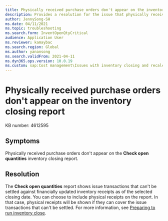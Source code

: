 ```yaml
---
title: Physically received purchase orders don't appear on the inventory closing report
description: Provides a resolution for the issue that physically received purchase orders don't appear in the Check open quantities inventory closing report.
author: JennySong-SH
ms.date: 04/11/2021
ms.topic: troubleshooting
ms.search.form: InventOpenQtyCritical
audience: Application User
ms.reviewer: kamaybac
ms.search.region: Global
ms.author: yanansong
ms.search.validFrom: 2021-04-11
ms.dyn365.ops.version: 10.0.19
ms.custom: sap:Cost management\Issues with inventory closing and recalculation
---
```


# Physically received purchase orders don't appear on the inventory closing report

KB number: 4612595

## Symptoms

Physically received purchase orders don't appear on the **Check open quantities** inventory closing report.

## Resolution

The **Check open quantities** report shows issue transactions that can't be settled against financially updated inventory receipts as of the selected closing date. You can choose to include physical receipts on the report. In that case, physical receipts will be shown if they can cover the issue transactions that can't be settled. For more information, see [Preparing to run inventory close](/dynamicsax-2012/appuser-itpro/preparing-to-run-inventory-close).
